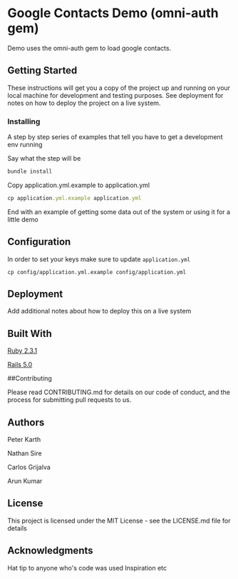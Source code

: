 # Google Contacts Demo (omni-auth gem)

Demo uses the omni-auth gem to load google contacts.

## Getting Started

These instructions will get you a copy of the project up and running on your local machine for development and testing purposes. See deployment for notes on how to deploy the project on a live system.

### Installing

A step by step series of examples that tell you have to get a development env running

Say what the step will be

```ruby
bundle install
```

Copy application.yml.example to application.yml

```ruby
cp application.yml.example application.yml
```

End with an example of getting some data out of the system or using it for a little demo

## Configuration

In order to set your keys make sure to update `application.yml` 

`cp config/application.yml.example config/application.yml`

## Deployment

Add additional notes about how to deploy this on a live system

## Built With

[Ruby 2.3.1](https://www.ruby-lang.org/en/news/2016/04/26/ruby-2-3-1-released/)

[Rails 5.0](http://weblog.rubyonrails.org)

##Contributing

Please read CONTRIBUTING.md for details on our code of conduct, and the process for submitting pull requests to us.

## Authors

Peter Karth

Nathan Sire

Carlos Grijalva

Arun Kumar

## License

This project is licensed under the MIT License - see the LICENSE.md file for details

## Acknowledgments

Hat tip to anyone who's code was used
Inspiration
etc